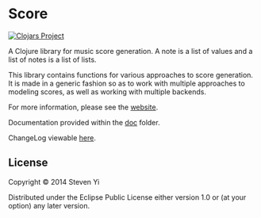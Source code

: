 # Score 

[![Clojars Project](http://clojars.org/kunstmusik/score/latest-version.svg)](http://clojars.org/kunstmusik/score)

A Clojure library for music score generation.  A note is a list of values and
a list of notes is a list of lists.

This library contains functions for various approaches to score generation. It
is made in a generic fashion so as to work with multiple approaches to 
modeling scores, as well as working with multiple backends. 

For more information, please see the [website](http://kunstmusik.github.com/score). 

Documentation provided within the [doc](docs/intro.md) folder. 

ChangeLog viewable [here](CHANGELOG.md).

## License

Copyright © 2014 Steven Yi 

Distributed under the Eclipse Public License either version 1.0 or (at
your option) any later version.
